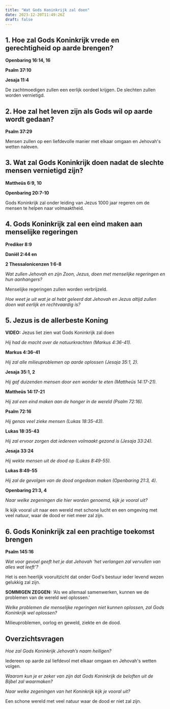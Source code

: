 ```yaml
---
title: "Wat Gods Koninkrijk zal doen"
date: 2023-12-20T11:49:26Z
draft: false
---
```


## 1. Hoe zal Gods Koninkrijk vrede en gerechtigheid op aarde brengen?

**Openbaring 16:14, 16**

**Psalm 37:10**

**Jesaja 11:4**

De zachtmoedigen zullen een eerlijk oordeel krijgen. De slechten zullen worden vernietigd.

## 2. Hoe zal het leven zijn als Gods wil op aarde wordt gedaan?

**Psalm 37:29**

Mensen zullen op een liefdevolle manier met elkaar omgaan en Jehovah's wetten naleven.

## 3. Wat zal Gods Koninkrijk doen nadat de slechte mensen vernietigd zijn?

**Mattheüs 6:9, 10**

**Openbaring 20:7-10**

Gods Koninkrijk zal onder leiding van Jezus 1000 jaar regeren om de mensen te helpen naar volmaaktheid.

## 4. Gods Koninkrijk zal een eind maken aan menselijke regeringen

**Prediker 8:9**

**Daniël 2:44 en**

**2 Thessalonicenzen 1:6-8**

_Wat zullen Jehovah en zijn Zoon, Jezus, doen met menselijke regeringen en hun aanhangers?_

Menselijke regeringen zullen worden verbrijzeld.

_Hoe weet je uit wat je al hebt geleerd dat Jehovah en Jezus altijd zullen doen wat eerlijk en rechtvaardig is?_

## 5. Jezus is de allerbeste Koning

**VIDEO:** Jezus liet zien wat Gods Koninkrijk zal doen

_Hij had de macht over de natuurkrachten (Markus 4:36-41)._

**Markus 4:36-41**

_Hij zal alle milieuproblemen op aarde oplossen (Jesaja 35:1, 2)._

**Jesaja 35:1, 2**

_Hij gaf duizenden mensen door een wonder te eten (Mattheüs 14:17-21)._

**Mattheüs 14:17-21**

_Hij zal een eind maken aan de honger in de wereld (Psalm 72:16)._

**Psalm 72:16**

_Hij genas veel zieke mensen (Lukas 18:35-43)._

**Lukas 18:35-43**

_Hij zal ervoor zorgen dat iedereen volmaakt gezond is (Jesaja 33:24)._

**Jesaja 33:24**

_Hij wekte mensen uit de dood op (Lukas 8:49-55)._

**Lukas 8:49-55**

_Hij zal de gevolgen van de dood ongedaan maken (Openbaring 21:3, 4)._

**Openbaring 21:3, 4**

_Naar welke zegeningen die hier worden genoemd, kijk je vooral uit?_

Ik kijk vooral uit naar een wereld met schone lucht en een omgeving met veel natuur, waar de dood er niet meer zal zijn.

## 6. Gods Koninkrijk zal een prachtige toekomst brengen

**Psalm 145:16**

_Wat voor gevoel geeft het je dat Jehovah ‘het verlangen zal vervullen van alles wat leeft’?_

Het is een heerlijk vooruitzicht dat onder God's bestuur ieder levend wezen gelukkig zal zijn.

**SOMMIGEN ZEGGEN:** ‘Als we allemaal samenwerken, kunnen we de problemen van de wereld wel oplossen.’

_Welke problemen die menselijke regeringen niet kunnen oplossen, zal Gods Koninkrijk wel oplossen?_

Milieuproblemen, oorlog en geweld, ziekte en de dood.

## Overzichtsvragen

_Hoe zal Gods Koninkrijk Jehovah’s naam heiligen?_

Iedereen op aarde zal liefdevol met elkaar omgaan en Jehovah's wetten volgen.

_Waarom kun je er zeker van zijn dat Gods Koninkrijk de beloften uit de Bijbel zal waarmaken?_

_Naar welke zegeningen van het Koninkrijk kijk je vooral uit?_

Een schone wereld met veel natuur waar de dood er niet zal zijn.
